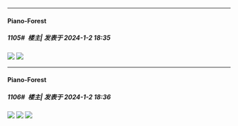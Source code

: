 
*****

####  Piano-Forest  
##### 1105#         楼主| 发表于 2024-1-2 18:35

<img src="https://p.sda1.dev/15/814f9efba1ebabb065ba50d3e8549f19/20240102_183458.jpg" referrerpolicy="no-referrer">
<img src="https://p.sda1.dev/15/83022fbb6d7ea608e57c062d0a8067d4/20240102_183454.jpg" referrerpolicy="no-referrer">

*****

####  Piano-Forest  
##### 1106#         楼主| 发表于 2024-1-2 18:36

<img src="https://p.sda1.dev/15/c8fefd8e3230ea3a989d51a8db213ce8/20240102_183514.jpg" referrerpolicy="no-referrer">
<img src="https://p.sda1.dev/15/bb71e21e3f7048ce04c018eeff256fc8/20240102_183509.jpg" referrerpolicy="no-referrer">
<img src="https://p.sda1.dev/15/8bf55c21b1d0dc3d774a5dfc4ccc4b0d/20231228150750.jpg" referrerpolicy="no-referrer">

